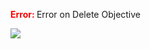

<span style="color:red"><b> Error: </b></span> Error on   Delete Objective
      

![](https://storage.googleapis.com/fluxble-reporting/screenShot12047piGJkPxgNppG.png?authuser=1)
